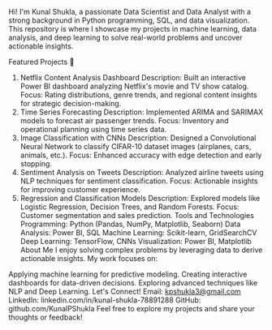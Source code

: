 Hi! I'm Kunal Shukla, a passionate Data Scientist and Data Analyst with a strong background in Python programming, SQL, and data visualization. This repository is where I showcase my projects in machine learning, data analysis, and deep learning to solve real-world problems and uncover actionable insights.

Featured Projects 🚀
1. Netflix Content Analysis Dashboard
Description: Built an interactive Power BI dashboard analyzing Netflix's movie and TV show catalog.
Focus: Rating distributions, genre trends, and regional content insights for strategic decision-making.
2. Time Series Forecasting
Description: Implemented ARIMA and SARIMAX models to forecast air passenger trends.
Focus: Inventory and operational planning using time series data.
3. Image Classification with CNNs
Description: Designed a Convolutional Neural Network to classify CIFAR-10 dataset images (airplanes, cars, animals, etc.).
Focus: Enhanced accuracy with edge detection and early stopping.
4. Sentiment Analysis on Tweets
Description: Analyzed airline tweets using NLP techniques for sentiment classification.
Focus: Actionable insights for improving customer experience.
5. Regression and Classification Models
Description: Explored models like Logistic Regression, Decision Trees, and Random Forests.
Focus: Customer segmentation and sales prediction.
Tools and Technologies
Programming: Python (Pandas, NumPy, Matplotlib, Seaborn)
Data Analysis: Power BI, SQL
Machine Learning: Scikit-learn, GridSearchCV
Deep Learning: TensorFlow, CNNs
Visualization: Power BI, Matplotlib
About Me
I enjoy solving complex problems by leveraging data to derive actionable insights. My work focuses on:

Applying machine learning for predictive modeling.
Creating interactive dashboards for data-driven decisions.
Exploring advanced techniques like NLP and Deep Learning.
Let's Connect!
Email: kpshukla3@gmail.com
LinkedIn: linkedin.com/in/kunal-shukla-78891288
GitHub: github.com/KunalPShukla
Feel free to explore my projects and share your thoughts or feedback!
